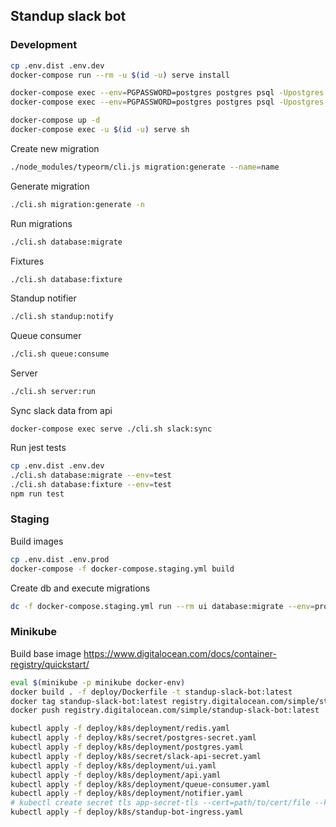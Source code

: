 ## Standup slack bot


### Development

```bash
cp .env.dist .env.dev
docker-compose run --rm -u $(id -u) serve install

docker-compose exec --env=PGPASSWORD=postgres postgres psql -Upostgres -c "CREATE DATABASE standup"
docker-compose exec --env=PGPASSWORD=postgres postgres psql -Upostgres -c "CREATE USER standup WITH PASSWORD 'standup_123'; GRANT ALL PRIVILEGES ON DATABASE standup TO standup;"

docker-compose up -d
docker-compose exec -u $(id -u) serve sh
```

Create new migration
```bash
./node_modules/typeorm/cli.js migration:generate --name=name
```

Generate migration
```bash
./cli.sh migration:generate -n
```

Run migrations
```bash
./cli.sh database:migrate
```

Fixtures
```bash
./cli.sh database:fixture
```

Standup notifier
```bash
./cli.sh standup:notify
```

Queue consumer
```bash
./cli.sh queue:consume
```

Server
```bash
./cli.sh server:run
```

Sync slack data from api
```shell
docker-compose exec serve ./cli.sh slack:sync
```

Run jest tests
```bash
cp .env.dist .env.dev
./cli.sh database:migrate --env=test
./cli.sh database:fixture --env=test
npm run test
```

### Staging

Build images
```bash
cp .env.dist .env.prod
docker-compose -f docker-compose.staging.yml build
```
Create db and execute migrations
```bash
dc -f docker-compose.staging.yml run --rm ui database:migrate --env=prod
```

### Minikube

Build base image
https://www.digitalocean.com/docs/container-registry/quickstart/

```bash
eval $(minikube -p minikube docker-env)
docker build . -f deploy/Dockerfile -t standup-slack-bot:latest
docker tag standup-slack-bot:latest registry.digitalocean.com/simple/standup-slack-bot:latest
docker push registry.digitalocean.com/simple/standup-slack-bot:latest
```

```bash
kubectl apply -f deploy/k8s/deployment/redis.yaml
kubectl apply -f deploy/k8s/secret/postgres-secret.yaml
kubectl apply -f deploy/k8s/deployment/postgres.yaml
kubectl apply -f deploy/k8s/secret/slack-api-secret.yaml
kubectl apply -f deploy/k8s/deployment/ui.yaml
kubectl apply -f deploy/k8s/deployment/api.yaml
kubectl apply -f deploy/k8s/deployment/queue-consumer.yaml
kubectl apply -f deploy/k8s/deployment/notifier.yaml
# kubectl create secret tls app-secret-tls --cert=path/to/cert/file --key=path/to/key/file
kubectl apply -f deploy/k8s/standup-bot-ingress.yaml
```
